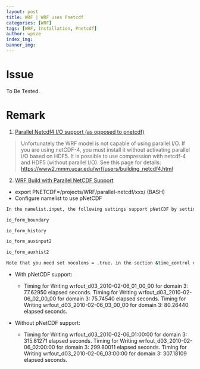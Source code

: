 ```yaml
---
layout: post
title: WRF | WRF uses Pnetcdf
categories: [WRF]
tags: [WRF, Installation, Pnetcdf]
author: wpsze
index_img: 
banner_img: 
---
```


# Issue

To Be Tested.

# Remark

1. [Parallel Netcdf4 I/O support (as opposed to pnetcdf)](https://forum.mmm.ucar.edu/threads/parallel-netcdf4-i-o-support-as-opposed-to-pnetcdf.9509/)
> Unfortunately the WRF model is not capable of using parallel I/O. If you are using netCDF-4, you must install it without activating parallel I/O based on HDF5. It is possible to use compression with netcdf-4 and HDF5 (without parallel I/O). See this page for details:
https://www2.mmm.ucar.edu/wrf/users/building_netcdf4.html

2. [WRF Build with Parallel NetCDF Support](http://climate-cms.wikis.unsw.edu.au/WRF_Build_with_Parallel_NetCDF_Support)
-  export PNETCDF=/projects/WRF/parallel-netcdf/xxx/ (BASH)
-  Configure namelist to use pNetCDF

```sh
In the namelist.input, the following settings support pNetCDF by setting value to 11:

io_form_boundary

io_form_history

io_form_auxinput2

io_form_auxhist2

Note that you need set nocolons = .true. in the section &time_control of namelist.input
```

- With pNetCDF support:

    - Timing for Writing wrfout_d03_2010-02-06_01_00_00 for domain 3: 77.62950 elapsed seconds. Timing for Writing wrfout_d03_2010-02-06_02_00_00 for domain 3: 75.74540 elapsed seconds. Timing for Writing wrfout_d03_2010-02-06_03_00_00 for domain 3: 80.26440 elapsed seconds.

- Without pNetCDF support:
    - Timing for Writing wrfout_d03_2010-02-06_01:00:00 for domain 3: 315.81271 elapsed seconds. Timing for Writing wrfout_d03_2010-02-06_02:00:00 for domain 3: 299.80011 elapsed seconds. Timing for Writing wrfout_d03_2010-02-06_03:00:00 for domain 3: 307.18109 elapsed seconds.
